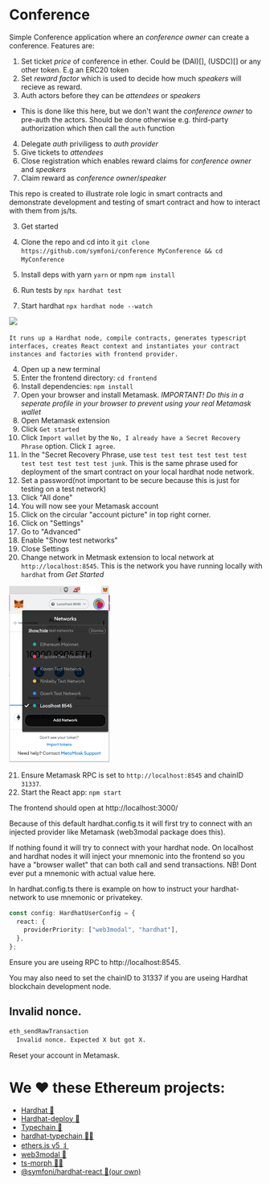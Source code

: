 # Conference

Simple Conference application where an *conference owner* can create a conference. Features are:

1. Set ticket *price* of conference in ether. Could be (DAI)[], (USDC)[] or any other token. E.g an ERC20 token
2. Set _reward factor_ which is used to decide how much *speakers* will recieve as reward.
3. Auth actors before they can be *attendees* or *speakers* 
  * This is done like this here, but we don't want the *conference owner* to pre-auth the actors. Should be done otherwise e.g. third-party authorization which then call the `auth` function
4. Delegate _auth_ priviligess to *auth provider*  
5. Give tickets to *attendees*
6. Close registration which enables reward claims for *conference owner* and *speakers*
7. Claim reward as *conference owner*/*speaker*

This repo is created to illustrate role logic in smart contracts and demonstrate development and testing of smart contract and how to interact with them from js/ts.

3. Get started

1. Clone the repo and cd into it `git clone https://github.com/symfoni/conference MyConference && cd MyConference`
2. Install deps with yarn `yarn` or npm `npm install`
3. Run tests by `npx hardhat test`
3. Start hardhat `npx hardhat node --watch`

![](https://media.giphy.com/media/9l6z9MzXfHX9gKzbvU/giphy.gif)

```text
It runs up a Hardhat node, compile contracts, generates typescript interfaces, creates React context and instantiates your contract instances and factories with frontend provider.
```

4. Open up a new terminal
5. Enter the frontend directory: `cd frontend`
6. Install dependencies: `npm install`
7. Open your browser and install Metamask. *IMPORTANT! Do this in a seperate profile in your browser to prevent using your real Metamask wallet*
8. Open Metamask extension
9. Click `Get started`
10. Click `Import wallet` by the  `No, I already have a Secret Recovery Phrase` option. Click `I agree`.
11. In the "Secret Recovery Phrase, use `test test test test test test test test test test test junk`. This is the same phrase used for deployment of the smart contract on your local hardhat node network.
12. Set a password(not important to be secure because this is just for testing on a test network)
13. Click "All done"
14. You will now see your Metamask account
15. Click on the circular "account picture" in top right corner.
16. Click on "Settings"
17. Go to "Advanced"
18. Enable "Show test networks"
19. Close Settings
20. Change network in Metmask extension to local network at `http://localhost:8545`. This is the network you have running locally with `hardhat` from *Get Started*

<img src="images/metamask-network.png" width="200">


21.  Ensure Metamask RPC is set to `http://localhost:8545` and chainID `31337`.
12. Start the React app: `npm start`

The frontend should open at http://localhost:3000/

Because of this default hardhat.config.ts it will first try to connect with an injected provider like Metamask (web3modal package does this).

If nothing found it will try to connect with your hardhat node. On localhost and hardhat nodes it will inject your mnemonic into the frontend so you have a "browser wallet" that can both call and send transactions. NB! Dont ever put a mnemonic with actual value here.

In hardhat.config.ts there is example on how to instruct your hardhat-network to use mnemonic or privatekey.

```ts
const config: HardhatUserConfig = {
  react: {
    providerPriority: ["web3modal", "hardhat"],
  },
};
```

Ensure you are useing RPC to http://localhost:8545.

You may also need to set the chainID to 31337 if you are useing Hardhat blockchain development node.

## Invalid nonce.

```bash
eth_sendRawTransaction
  Invalid nonce. Expected X but got X.
```

Reset your account in Metamask.

# We ❤️ these **Ethereum** projects:

- [Hardhat 👷](https://hardhat.org/)
- [Hardhat-deploy 🤘](https://hardhat.org/plugins/hardhat-deploy.html)
- [Typechain 🔌](https://github.com/ethereum-ts/Typechain#readme)
- [hardhat-typechain 🧙‍♀️](https://hardhat.org/plugins/hardhat-typechain.html)
- [ethers.js v5 ⺦](https://github.com/ethers-io/ethers.js#readme)
- [web3modal 💸](https://github.com/Web3Modal/web3modal#web3modal)
- [ts-morph 🏊‍♂️](https://github.com/dsherret/ts-morph)
- [@symfoni/hardhat-react 🎻(our own)](https://www.npmjs.com/package/@symfoni/hardhat-react)
